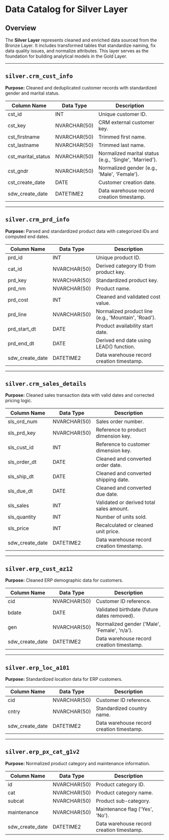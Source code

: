 #  Data Catalog for Silver Layer

## Overview

The **Silver Layer** represents cleaned and enriched data sourced from the Bronze Layer. It includes transformed tables that standardize naming, fix data quality issues, and normalize attributes. This layer serves as the foundation for building analytical models in the Gold Layer.

---

##  `silver.crm_cust_info`

**Purpose:** Cleaned and deduplicated customer records with standardized gender and marital status.

| Column Name          | Data Type    | Description                                            |
| -------------------- | ------------ | ------------------------------------------------------ |
| cst\_id              | INT          | Unique customer ID.                                    |
| cst\_key             | NVARCHAR(50) | CRM external customer key.                             |
| cst\_firstname       | NVARCHAR(50) | Trimmed first name.                                    |
| cst\_lastname        | NVARCHAR(50) | Trimmed last name.                                     |
| cst\_marital\_status | NVARCHAR(50) | Normalized marital status (e.g., 'Single', 'Married'). |
| cst\_gndr            | NVARCHAR(50) | Normalized gender (e.g., 'Male', 'Female').            |
| cst\_create\_date    | DATE         | Customer creation date.                                |
| sdw\_create\_date    | DATETIME2    | Data warehouse record creation timestamp.              |

---

##  `silver.crm_prd_info`

**Purpose:** Parsed and standardized product data with categorized IDs and computed end dates.

| Column Name       | Data Type    | Description                                         |
| ----------------- | ------------ | --------------------------------------------------- |
| prd\_id           | INT          | Unique product ID.                                  |
| cat\_id           | NVARCHAR(50) | Derived category ID from product key.               |
| prd\_key          | NVARCHAR(50) | Standardized product key.                           |
| prd\_nm           | NVARCHAR(50) | Product name.                                       |
| prd\_cost         | INT          | Cleaned and validated cost value.                   |
| prd\_line         | NVARCHAR(50) | Normalized product line (e.g., 'Mountain', 'Road'). |
| prd\_start\_dt    | DATE         | Product availability start date.                    |
| prd\_end\_dt      | DATE         | Derived end date using LEAD() function.             |
| sdw\_create\_date | DATETIME2    | Data warehouse record creation timestamp.           |

---

##  `silver.crm_sales_details`

**Purpose:** Cleaned sales transaction data with valid dates and corrected pricing logic.

| Column Name       | Data Type    | Description                               |
| ----------------- | ------------ | ----------------------------------------- |
| sls\_ord\_num     | NVARCHAR(50) | Sales order number.                       |
| sls\_prd\_key     | NVARCHAR(50) | Reference to product dimension key.       |
| sls\_cust\_id     | INT          | Reference to customer dimension key.      |
| sls\_order\_dt    | DATE         | Cleaned and converted order date.         |
| sls\_ship\_dt     | DATE         | Cleaned and converted shipping date.      |
| sls\_due\_dt      | DATE         | Cleaned and converted due date.           |
| sls\_sales        | INT          | Validated or derived total sales amount.  |
| sls\_quantity     | INT          | Number of units sold.                     |
| sls\_price        | INT          | Recalculated or cleaned unit price.       |
| sdw\_create\_date | DATETIME2    | Data warehouse record creation timestamp. |

---

##  `silver.erp_cust_az12`

**Purpose:** Cleaned ERP demographic data for customers.

| Column Name       | Data Type    | Description                                  |
| ----------------- | ------------ | -------------------------------------------- |
| cid               | NVARCHAR(50) | Customer ID reference.                       |
| bdate             | DATE         | Validated birthdate (future dates removed).  |
| gen               | NVARCHAR(50) | Normalized gender ('Male', 'Female', 'n/a'). |
| sdw\_create\_date | DATETIME2    | Data warehouse record creation timestamp.    |

---

##  `silver.erp_loc_a101`

**Purpose:** Standardized location data for ERP customers.

| Column Name       | Data Type    | Description                               |
| ----------------- | ------------ | ----------------------------------------- |
| cid               | NVARCHAR(50) | Customer ID reference.                    |
| cntry             | NVARCHAR(50) | Standardized country name.                |
| sdw\_create\_date | DATETIME2    | Data warehouse record creation timestamp. |

---

##  `silver.erp_px_cat_g1v2`

**Purpose:** Normalized product category and maintenance information.

| Column Name       | Data Type    | Description                               |
| ----------------- | ------------ | ----------------------------------------- |
| id                | NVARCHAR(50) | Product category ID.                      |
| cat               | NVARCHAR(50) | Product category name.                    |
| subcat            | NVARCHAR(50) | Product sub-category.                     |
| maintenance       | NVARCHAR(50) | Maintenance flag ('Yes', 'No').           |
| sdw\_create\_date | DATETIME2    | Data warehouse record creation timestamp. |